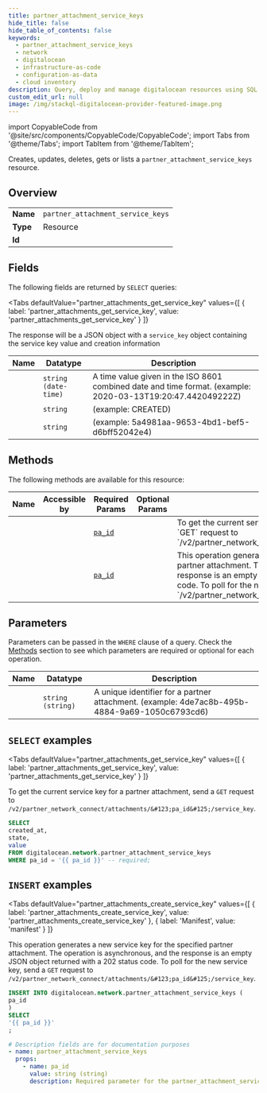 ```yaml
--- 
title: partner_attachment_service_keys
hide_title: false
hide_table_of_contents: false
keywords:
  - partner_attachment_service_keys
  - network
  - digitalocean
  - infrastructure-as-code
  - configuration-as-data
  - cloud inventory
description: Query, deploy and manage digitalocean resources using SQL
custom_edit_url: null
image: /img/stackql-digitalocean-provider-featured-image.png
---
```


import CopyableCode from '@site/src/components/CopyableCode/CopyableCode';
import Tabs from '@theme/Tabs';
import TabItem from '@theme/TabItem';

Creates, updates, deletes, gets or lists a <code>partner_attachment_service_keys</code> resource.

## Overview
<table><tbody>
<tr><td><b>Name</b></td><td><code>partner_attachment_service_keys</code></td></tr>
<tr><td><b>Type</b></td><td>Resource</td></tr>
<tr><td><b>Id</b></td><td><CopyableCode code="digitalocean.network.partner_attachment_service_keys" /></td></tr>
</tbody></table>

## Fields

The following fields are returned by `SELECT` queries:

<Tabs
    defaultValue="partner_attachments_get_service_key"
    values={[
        { label: 'partner_attachments_get_service_key', value: 'partner_attachments_get_service_key' }
    ]}
>
<TabItem value="partner_attachments_get_service_key">

The response will be a JSON object with a `service_key` object containing <br />the service key value and creation information

<table>
<thead>
    <tr>
    <th>Name</th>
    <th>Datatype</th>
    <th>Description</th>
    </tr>
</thead>
<tbody>
<tr>
    <td><CopyableCode code="created_at" /></td>
    <td><code>string (date-time)</code></td>
    <td>A time value given in the ISO 8601 combined date and time format. (example: 2020-03-13T19:20:47.442049222Z)</td>
</tr>
<tr>
    <td><CopyableCode code="state" /></td>
    <td><code>string</code></td>
    <td> (example: CREATED)</td>
</tr>
<tr>
    <td><CopyableCode code="value" /></td>
    <td><code>string</code></td>
    <td> (example: 5a4981aa-9653-4bd1-bef5-d6bff52042e4)</td>
</tr>
</tbody>
</table>
</TabItem>
</Tabs>

## Methods

The following methods are available for this resource:

<table>
<thead>
    <tr>
    <th>Name</th>
    <th>Accessible by</th>
    <th>Required Params</th>
    <th>Optional Params</th>
    <th>Description</th>
    </tr>
</thead>
<tbody>
<tr>
    <td><a href="#partner_attachments_get_service_key"><CopyableCode code="partner_attachments_get_service_key" /></a></td>
    <td><CopyableCode code="select" /></td>
    <td><a href="#parameter-pa_id"><code>pa_id</code></a></td>
    <td></td>
    <td>To get the current service key for a partner attachment, send a `GET` request to<br />`/v2/partner_network_connect/attachments/&#123;pa_id&#125;/service_key`.<br /></td>
</tr>
<tr>
    <td><a href="#partner_attachments_create_service_key"><CopyableCode code="partner_attachments_create_service_key" /></a></td>
    <td><CopyableCode code="insert" /></td>
    <td><a href="#parameter-pa_id"><code>pa_id</code></a></td>
    <td></td>
    <td>This operation generates a new service key for the specified partner attachment. The operation is asynchronous, and the response is an empty JSON object returned with a 202 status code. To poll for the new service key, send a `GET` request to `/v2/partner_network_connect/attachments/&#123;pa_id&#125;/service_key`.<br /></td>
</tr>
</tbody>
</table>

## Parameters

Parameters can be passed in the `WHERE` clause of a query. Check the [Methods](#methods) section to see which parameters are required or optional for each operation.

<table>
<thead>
    <tr>
    <th>Name</th>
    <th>Datatype</th>
    <th>Description</th>
    </tr>
</thead>
<tbody>
<tr id="parameter-pa_id">
    <td><CopyableCode code="pa_id" /></td>
    <td><code>string (string)</code></td>
    <td>A unique identifier for a partner attachment. (example: 4de7ac8b-495b-4884-9a69-1050c6793cd6)</td>
</tr>
</tbody>
</table>

## `SELECT` examples

<Tabs
    defaultValue="partner_attachments_get_service_key"
    values={[
        { label: 'partner_attachments_get_service_key', value: 'partner_attachments_get_service_key' }
    ]}
>
<TabItem value="partner_attachments_get_service_key">

To get the current service key for a partner attachment, send a `GET` request to<br />`/v2/partner_network_connect/attachments/&#123;pa_id&#125;/service_key`.<br />

```sql
SELECT
created_at,
state,
value
FROM digitalocean.network.partner_attachment_service_keys
WHERE pa_id = '{{ pa_id }}' -- required;
```
</TabItem>
</Tabs>


## `INSERT` examples

<Tabs
    defaultValue="partner_attachments_create_service_key"
    values={[
        { label: 'partner_attachments_create_service_key', value: 'partner_attachments_create_service_key' },
        { label: 'Manifest', value: 'manifest' }
    ]}
>
<TabItem value="partner_attachments_create_service_key">

This operation generates a new service key for the specified partner attachment. The operation is asynchronous, and the response is an empty JSON object returned with a 202 status code. To poll for the new service key, send a `GET` request to `/v2/partner_network_connect/attachments/&#123;pa_id&#125;/service_key`.<br />

```sql
INSERT INTO digitalocean.network.partner_attachment_service_keys (
pa_id
)
SELECT 
'{{ pa_id }}'
;
```
</TabItem>
<TabItem value="manifest">

```yaml
# Description fields are for documentation purposes
- name: partner_attachment_service_keys
  props:
    - name: pa_id
      value: string (string)
      description: Required parameter for the partner_attachment_service_keys resource.
```
</TabItem>
</Tabs>
